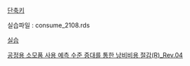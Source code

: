 [단축키](https://gist.github.com/heuiy/64d02ce5bf1ca144f43c7680e5edf9eb)

실습파일 : consume_2108.rds

[실습](https://github.com/heuiy/CoP_finished/blob/main/data/211014.r)

[공정용 소모품 사용 예측 수준 증대를 통한 낭비비용 절감(R)_Rev.04](https://colab.research.google.com/drive/1umZFAmcg2K_8OwsA_NHgMhGIKUORIizu?usp=sharing)
